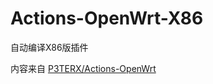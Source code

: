 # Actions-OpenWrt-X86
自动编译X86版插件


内容来自 [P3TERX/Actions-OpenWrt](https://github.com/P3TERX/Actions-OpenWrt) 

